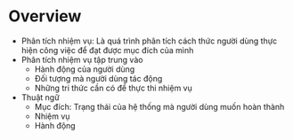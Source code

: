 # Overview
- Phân tích nhiệm vụ: Là quá trình phân tích cách thức người dùng thực hiện công việc để đạt được mục đích của mình
- Phân tích nhiệm vụ tập trung vào
	- Hành động của người dùng
	- Đối tượng mà người dùng tác động
	- Những tri thức cần có để thực thi nhiệm vụ
- Thuật ngữ
	- Mục đích: Trạng thái của hệ thống mà người dùng muốn hoàn thành
	- Nhiệm vụ
	- Hành động